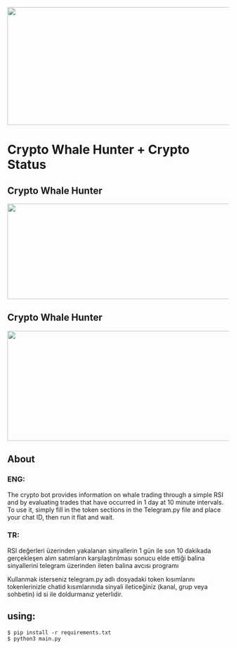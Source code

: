 <p align="center">
  <img width="744" height="268" src="https://i.hizliresim.com/214r9bl.jpg">
</p>

# Crypto Whale Hunter + Crypto Status
## Crypto Whale Hunter
<p align="center">
  <img width="576" height="217" src="https://i.hizliresim.com/2sq61at.png">
</p>

## Crypto Whale Hunter
<p align="center">
  <img width="600" height="250" src="https://i.hizliresim.com/go63y54.png">
</p>

## About
### ENG:
The crypto bot provides information on whale trading through a simple RSI and by evaluating trades that have occurred in 1 day at 10 minute intervals. To use it, simply fill in the token sections in the Telegram.py file and place your chat ID, then run it flat and wait.


### TR:
RSI değerleri üzerinden yakalanan sinyallerin 1 gün ile son 10 dakikada gerçekleşen alım satımların karşılaştırılması sonucu elde ettiği balina sinyallerini 
telegram üzerinden ileten balina avcısı programı

Kullanmak isterseniz telegram.py adlı dosyadaki token kısımlarını tokenlerinizle chatid kısımlarınıda sinyali ileticeğiniz (kanal, grup veya sohbetin) id
si ile doldurmanız yeterlidir.

## using:
```
$ pip install -r requirements.txt
$ python3 main.py
```
